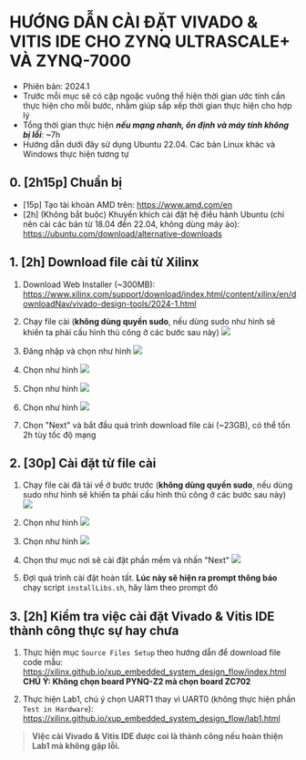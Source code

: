 # HƯỚNG DẪN CÀI ĐẶT VIVADO & VITIS IDE CHO ZYNQ ULTRASCALE+ VÀ ZYNQ-7000

- Phiên bản: 2024.1
- Trước mỗi mục sẽ có cặp ngoặc vuông thể hiện thời gian ước tính cần thực hiện cho mỗi bước, nhằm giúp sắp xếp thời gian thực hiện cho hợp lý
- Tổng thời gian thực hiện ***nếu mạng nhanh, ổn định và máy tính không bị lỗi***: ~7h
- Hướng dẫn dưới đây sử dụng Ubuntu 22.04. Các bản Linux khác và Windows thực hiện tương tự


## **0. [2h15p] Chuẩn bị**

- [15p] Tạo tài khoản AMD trên: https://www.amd.com/en
- [2h] (Không bắt buộc) Khuyến khích cài đặt hệ điều hành Ubuntu (chỉ nên cài các bản từ 18.04 đến 22.04, không dùng máy ảo): https://ubuntu.com/download/alternative-downloads

## **1. [2h] Download file cài từ Xilinx**

1. Download Web Installer (~300MB): https://www.xilinx.com/support/download/index.html/content/xilinx/en/downloadNav/vivado-design-tools/2024-1.html

2. Chạy file cài (**không dùng quyền sudo**, nếu dùng sudo như hình sẽ khiến ta phải cấu hình thủ công ở các bước sau này)
![](pics/download_installer/1.jpg)

3. Đăng nhập và chọn như hình
![](pics/download_installer/2.jpg)

4. Chọn như hình
![](pics/download_installer/3.jpg)

5. Chọn như hình
![](pics/download_installer/4.jpg)

6. Chọn như hình
![](pics/download_installer/5.jpg)

7. Chọn "Next" và bắt đầu quá trình download file cài (~23GB), có thể tốn 2h tùy tốc độ mạng

## **2. [30p] Cài đặt từ file cài**

1. Chạy file cài đã tải về ở bước trước (**không dùng quyền sudo**, nếu dùng sudo như hình sẽ khiến ta phải cấu hình thủ công ở các bước sau này)
![](pics/install/1.jpg)

2. Chọn như hình
![](pics/install/2.jpg)

3. Chọn như hình
![](pics/install/3.jpg)

4. Chọn thư mục nơi sẽ cài đặt phần mềm và nhấn "Next"
![](pics/install/4.jpg)

5. Đợi quá trình cài đặt hoàn tất. **Lúc này sẽ hiện ra prompt thông báo** chạy script `installLibs.sh`, hãy làm theo prompt đó

## **3. [2h] Kiểm tra việc cài đặt Vivado & Vitis IDE thành công thực sự hay chưa**

1. Thực hiện mục `Source Files Setup` theo hướng dẫn để download file code mẫu: https://xilinx.github.io/xup_embedded_system_design_flow/index.html  
**CHÚ Ý: Không chọn board PYNQ-Z2 mà chọn board ZC702**

2. Thực hiện Lab1, chú ý chọn UART1 thay vì UART0 (không thực hiện phần `Test in Hardware`): https://xilinx.github.io/xup_embedded_system_design_flow/lab1.html

> **Việc cài Vivado & Vitis IDE được coi là thành công nếu hoàn thiện Lab1 mà không gặp lỗi.**